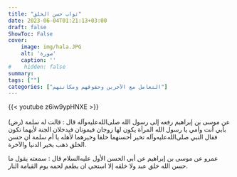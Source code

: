 ```yaml
---
title: "ثواب حسن الخلق"
date: 2023-06-04T01:21:13+03:00
draft: false
ShowToc: False
cover:
    image: img/hala.JPG
    alt: 'صورة'
    caption: ''
#    hidden: false
summary: 
tags: [""]
categories: ["التعامل مع الآخرين وحقوقهم ومكانتهم"]
---
```

{{< youtube z6iw9ypHNXE >}}  
 <br>
عن موسى بن إبراهيم رفعه إلى رسول الله صلى‌الله‌عليه‌وآله قال : قالت
له سلمة (رض) بأبي أنت وأمي يا رسول الله المرأة يكون لها زوجان
فيموتان فيدخلان الجنة لأيهما تكون فقال النبي صلى‌الله‌عليه‌وآله تخير أحسنهما خلقا
وخيرهما لأهله يا أم سلمة ان حسن الخلق ذهب بخير الدنيا والآخرة.

عمرو عن موسى بن إبراهيم عن أبي الحسن الأول عليه‌السلام قال : سمعته
يقول ما حسن الله خلق عبد ولا خلقه إلا استحي ان يطعم لحمه يوم
القيامة النار.



